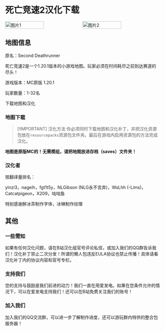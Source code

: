 <script setup>
import ButtonComponent from '../.vitepress/theme/components/ButtonComponent.vue'
</script>

# 死亡竞速2汉化下载
<div style="display: flex">
  <img src="https://static.planetminecraft.com/files/image/minecraft/project/2023/121/17394690-screenshot_l.webp" style="width:50%" alt="图片1">
  <img src="/img/deathrunner.png" style="width:50%" alt="图片2">
</div>

## 地图信息

原名：Second Deathrunner

死亡竞速2是一个1.20.1版本的小游戏地图。玩家必须在时间耗尽之前到达赛道的尽头！

游戏版本：MC原版 1.20.1

玩家数量：1-32名

<div style="display: flex;">
  <ButtonComponent link="https://vmhanhuazu.lanzouo.com/s/deathrunner">下载地图和汉化</ButtonComponent>
</div>


### 地图下载

> [!IMPORTANT] 汉化方法
> 你必须同时下载地图和汉化补丁，并把汉化资源包放在`resourcepacks`资源包文件夹。最后在游戏内启用资源包的方法完成汉化。

**地图是原版MC的！无需模组，请把地图放进存档（saves）文件夹！**

### 汉化者

按翻译量排名：

yinzi3，nageih，fgt1t5y，NLGibson (NLG永不言弃)，WsLhh (-Lims)，Catcatpigeon，X209，咕咕鱼

特别感谢醉冰茶制作字体，冰琳制作纹理


## 其他
### 一些需知
如果有任何汉化问题，请在B站汉化组官号评论私信，或加入我们的QQ群告诉我们！汉化补丁禁止二次分发！所谓的懒人包违反EULA协议也禁止传播！具体请看汉化补丁内的协议内容和官号专栏。

### 支持我们
您的支持与鼓励是我们前进的动力！我们一直在用爱发电。如果在您条件允许的情况下，可以在爱发电支持我们！还可以在B站免费关注我们的账号！

### 加入我们
加入我们的QQ交流群，可以进一步了解制作进度，还可以游玩群内特供的整合包服务器！